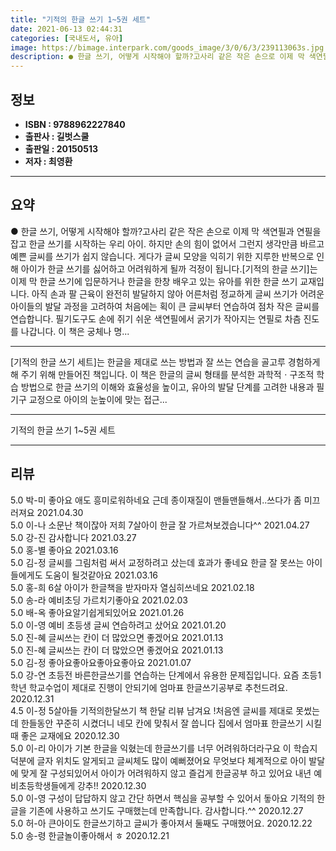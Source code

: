 ```yaml
---
title: "기적의 한글 쓰기 1~5권 세트"
date: 2021-06-13 02:44:31
categories: [국내도서, 유아]
image: https://bimage.interpark.com/goods_image/3/0/6/3/239113063s.jpg
description: ● 한글 쓰기, 어떻게 시작해야 할까?고사리 같은 작은 손으로 이제 막 색연필과 연필을 잡고 한글 쓰기를 시작하는 우리 아이. 하지만 손의 힘이 없어서 그런지 생각만큼 바르고 예쁜 글씨를 쓰기가 쉽지 않습니다. 게다가 글씨 모양을 익히기 위한 지루한 반복으로 인해 아이가 한글 쓰기를
---
```


## **정보**

- **ISBN : 9788962227840**
- **출판사 : 길벗스쿨**
- **출판일 : 20150513**
- **저자 : 최영환**

------



## **요약**

●  한글 쓰기, 어떻게 시작해야 할까?고사리 같은 작은 손으로 이제 막 색연필과 연필을 잡고 한글 쓰기를 시작하는 우리 아이. 하지만 손의 힘이 없어서 그런지 생각만큼 바르고 예쁜 글씨를 쓰기가 쉽지 않습니다. 게다가 글씨 모양을 익히기 위한 지루한 반복으로 인해 아이가 한글 쓰기를 싫어하고 어려워하게 될까 걱정이 됩니다.[기적의 한글 쓰기]는 이제 막 한글 쓰기에 입문하거나 한글을 한창 배우고 있는 유아를 위한 한글 쓰기 교재입니다. 아직 손과 팔 근육이 완전히 발달하지 않아 어른처럼 정교하게 글씨 쓰기가 어려운 아이들의 발달 과정을 고려하여 처음에는 획이 큰 글씨부터 연습하여 점차 작은 글씨를 연습합니다. 필기도구도 손에 쥐기 쉬운 색연필에서 굵기가 작아지는 연필로 차츰 진도를 나갑니다. 이 책은 궁체나 명...

------

[기적의 한글 쓰기 세트]는 한글을 제대로 쓰는 방법과 잘 쓰는 연습을 골고루 경험하게 해 주기 위해 만들어진 책입니다. 이 책은 한글의 글씨 형태를 분석한 과학적ㆍ구조적 학습 방법으로 한글 쓰기의 이해와 효율성을 높이고, 유아의 발달 단계를 고려한 내용과 필기구 교정으로 아이의 눈높이에 맞는 접근... 

------


기적의 한글 쓰기 1~5권 세트 

------


## **리뷰** 

5.0 박-미 좋아요 애도 흥미로워하네요 근데 종이재질이 맨들맨들해서..쓰다가 좀 미끄러져요 2021.04.30 <br/>5.0 이-나 소문난 책이잖아 저희 7살아이 한글 잘 가르쳐보겠습니다^^ 2021.04.27 <br/>5.0 강-진 감사합니다 2021.03.27 <br/>5.0 홍-별 좋아요 2021.03.16 <br/>5.0 김-정 글씨를 그림처럼 써서 교정하려고 샀는데 효과가 좋네요  한글 잘 못쓰는 아이들에게도 도움이 될것같아요 2021.03.16 <br/>5.0 홍-희 6살 아이가 한글책을 받자마자 열심히쓰네요 2021.02.18 <br/>5.0 송-라 예비초딩 가르치기좋아요 2021.02.03 <br/>5.0 배-옥 좋아요알기쉽게되있어요 2021.01.26 <br/>5.0 이-영 예비 초등생 글씨 연습하려고 샀어요 2021.01.20 <br/>5.0 진-혜 글씨쓰는 칸이 더 많았으면 좋겠어요 2021.01.13 <br/>5.0 진-혜 글씨쓰는 칸이 더 많았으면 좋겠어요 2021.01.13 <br/>5.0 김-정 좋아요좋아요좋아요좋아요  2021.01.07 <br/>5.0 강-연 초등전 바른한글쓰기를 연습하는 단계에서 유용한 문제집입니다. 요즘 초등1학년 학교수업이 제대로 진행이 안되기에 엄마표 한글쓰기공부로 추천드려요. 2020.12.31 <br/>4.5 이-정 5살아들 기적의한달쓰기 책 한달 리뷰 남겨요 !처음엔 글씨를 제대로 못썼는데 한들동안 꾸준히 시켰더니 네모 칸에 맞춰서 잘 씁니다 집에서 엄마표 한글쓰기 시킬때 좋은 교재에요 2020.12.30 <br/>5.0 이-리 아이가 기본 한글을 익혔는데 한글쓰기를 너무 어려워하더라구요 이 학습지 덕분에 글자 위치도 알게되고 글씨체도 많이 예뻐졌어요 무엇보다 체계적으로  아이 발달에 맞게 잘  구성되있어서 아이가 어려워하지 않고 즐겁게 한글공부 하고 있어요 내년 예비초등학생들에게 강추!! 2020.12.30 <br/>5.0 이-영 구성이 답답하지 않고 간단 하면서 핵심을 공부할 수 있어서 돟아요 기적의 한글을 기존에 사용하고 쓰기도 구매했는데 만족합니다. 감사합니다.^^ 2020.12.27 <br/>5.0 허-아 큰아이도 한글쓰기하고 글씨가 좋아져서 둘째도 구매했어요. 2020.12.22 <br/>5.0 송-령 한글놀이좋아해서 ㅎ 2020.12.21 <br/>